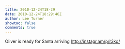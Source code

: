 ```yaml
---
title: 2010-12-24T18-29
date: 2010-12-24T18:29:46Z
author: Lee Turner
showtoc: false
comments: true
---
```


Oliver is ready for Santa arriving http://instagr.am/p/r3ko/

